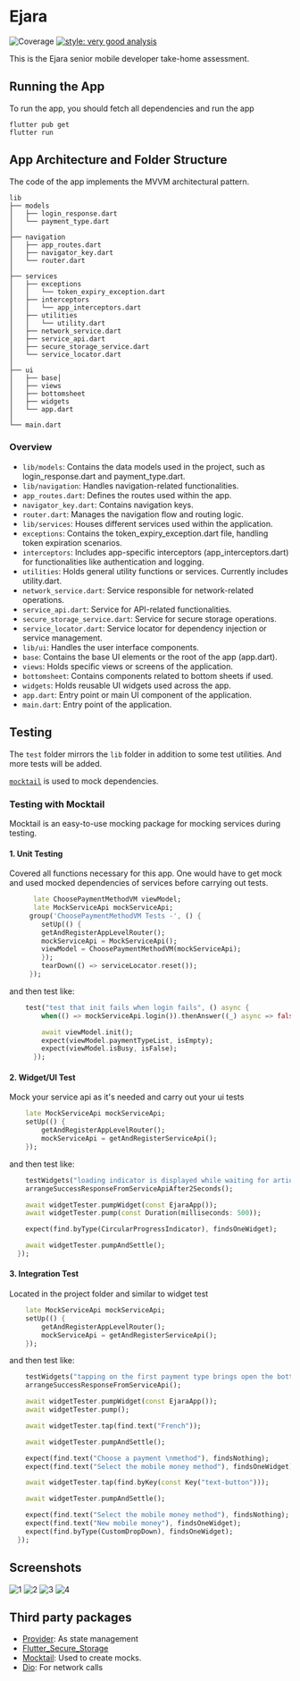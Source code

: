 # Ejara

![Coverage](coverage_badge.svg)
[![style: very good analysis](https://img.shields.io/badge/style-very_good_analysis-B22C89.svg)](https://pub.dev/packages/very_good_analysis)


This is the Ejara senior mobile developer take-home assessment.

## Running the App
To run the app, you should fetch all dependencies and run the app  
```
flutter pub get
flutter run
```

## App Architecture and Folder Structure

The code of the app implements the MVVM architectural pattern.

```
lib
├── models
│   ├── login_response.dart
│   └── payment_type.dart
│   
├── navigation
│   ├── app_routes.dart
│   ├── navigator_key.dart   
│   └── router.dart
│
├── services
│   ├── exceptions
│   │   └── token_expiry_exception.dart
│   ├── interceptors
│   │   └── app_interceptors.dart
│   ├── utilities
│   │   └── utility.dart
│   ├── network_service.dart
│   ├── service_api.dart
│   ├── secure_storage_service.dart
│   └── service_locator.dart
│
├── ui
│   ├── base│      
│   ├── views
│   ├── bottomsheet
│   ├── widgets
│   └── app.dart
│
└── main.dart
```

### Overview

* `lib/models`: Contains the data models used in the project, such as login_response.dart and payment_type.dart.
* `lib/navigation`: Handles navigation-related functionalities.
* `app_routes.dart`: Defines the routes used within the app.
* `navigator_key.dart`: Contains navigation keys.
* `router.dart`: Manages the navigation flow and routing logic.
* `lib/services`: Houses different services used within the application.
* `exceptions`: Contains the token_expiry_exception.dart file, handling token expiration scenarios.
* `interceptors`: Includes app-specific interceptors (app_interceptors.dart) for functionalities like authentication and logging.
* `utilities`: Holds general utility functions or services. Currently includes utility.dart.
* `network_service.dart`: Service responsible for network-related operations.
* `service_api.dart`: Service for API-related functionalities.
* `secure_storage_service.dart`: Service for secure storage operations.
* `service_locator.dart`: Service locator for dependency injection or service management.
* `lib/ui`: Handles the user interface components.
* `base`: Contains the base UI elements or the root of the app (app.dart).
* `views`: Holds specific views or screens of the application.
* `bottomsheet`: Contains components related to bottom sheets if used.
* `widgets`: Holds reusable UI widgets used across the app.
* `app.dart`: Entry point or main UI component of the application.
* `main.dart`: Entry point of the application.

## Testing

The `test` folder mirrors the `lib` folder in addition to some test utilities. And more tests will be added.

[`mocktail`](https://pub.dev/packages/mocktail) is used to mock dependencies.

### Testing with Mocktail

Mocktail is an easy-to-use mocking package for mocking services during testing.

#### 1. Unit Testing

Covered all functions necessary for this app. One would have to get mock and used mocked dependencies of services before carrying out tests.

```dart
      late ChoosePaymentMethodVM viewModel;
      late MockServiceApi mockServiceApi;
     group('ChoosePaymentMethodVM Tests -', () {
        setUp(() {
        getAndRegisterAppLevelRouter();
        mockServiceApi = MockServiceApi();
        viewModel = ChoosePaymentMethodVM(mockServiceApi);
        });
        tearDown(() => serviceLocator.reset());
     });

```
and then test like: 

```dart
    test("test that init fails when login fails", () async {
        when(() => mockServiceApi.login()).thenAnswer((_) async => false);

        await viewModel.init();
        expect(viewModel.paymentTypeList, isEmpty);
        expect(viewModel.isBusy, isFalse);
      });

```

#### 2. Widget/UI Test

Mock your service api as it's needed and carry out your ui tests

```dart
    late MockServiceApi mockServiceApi;
    setUp(() {
        getAndRegisterAppLevelRouter();
        mockServiceApi = getAndRegisterServiceApi();
    });

```
and then test like: 

```dart
    testWidgets("loading indicator is displayed while waiting for articles", (widgetTester) async {
    arrangeSuccessResponseFromServiceApiAfter2Seconds();

    await widgetTester.pumpWidget(const EjaraApp());
    await widgetTester.pump(const Duration(milliseconds: 500));

    expect(find.byType(CircularProgressIndicator), findsOneWidget);

    await widgetTester.pumpAndSettle();
  });

```

#### 3. Integration Test
Located in the project folder and similar to widget test

```dart
    late MockServiceApi mockServiceApi;
    setUp(() {
        getAndRegisterAppLevelRouter();
        mockServiceApi = getAndRegisterServiceApi();
    });

```
and then test like: 

```dart
    testWidgets("tapping on the first payment type brings open the bottom sheet", (widgetTester) async {
    arrangeSuccessResponseFromServiceApi();

    await widgetTester.pumpWidget(const EjaraApp());
    await widgetTester.pump();

    await widgetTester.tap(find.text("French"));

    await widgetTester.pumpAndSettle();

    expect(find.text("Choose a payment \nmethod"), findsNothing);
    expect(find.text("Select the mobile money method"), findsOneWidget);

    await widgetTester.tap(find.byKey(const Key("text-button")));

    await widgetTester.pumpAndSettle();

    expect(find.text("Select the mobile money method"), findsNothing);
    expect(find.text("New mobile money"), findsOneWidget);
    expect(find.byType(CustomDropDown), findsOneWidget);
  });

```
## Screenshots
![1](https://github.com/ikennaumeh/ejara_test/blob/main/screenshot1.jpg?raw=true)
![2](https://github.com/ikennaumeh/ejara_test/blob/main/screenshot2.jpg?raw=true)
![3](https://github.com/ikennaumeh/ejara_test/blob/main/screenshot3.jpg?raw=true)
![4](https://github.com/ikennaumeh/ejara_test/blob/main/screenshot4.jpg?raw=true)


## Third party packages

- [Provider](https://pub.dev/packages/provider): As state management
- [Flutter_Secure_Storage](https://pub.dev/packages/flutter_secure_storage)
- [Mocktail](https://pub.dev/packages/mocktail): Used to create mocks.
- [Dio](https://pub.dev/packages/dio): For network calls